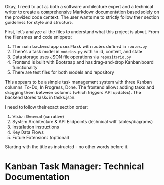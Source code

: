<think>
Okay, I need to act as both a software architecture expert and a technical writer to create a comprehensive Markdown documentation based solely on the provided code context. The user wants me to strictly follow their section guidelines for style and structure.

First, let's analyze all the files to understand what this project is about. From the filenames and code snippets:

1. The main backend app uses Flask with routes defined in `routes.py`
2. There's a task model in `modelos.py` with an id, content, and state
3. Data storage uses JSON file operations via `repositorio.py`
4. Frontend is built with Bootstrap and has drag-and-drop Kanban board functionality
5. There are test files for both models and repository

This appears to be a simple task management system with three Kanban columns: To-Do, In Progress, Done. The frontend allows adding tasks and dragging them between columns (which triggers API updates). The backend stores tasks in tasks.json.

I need to follow their exact section order:
1. Vision General (narrative)
2. System Architecture & API Endpoints (technical with tables/diagrams)
3. Installation instructions
4. Key Data Flows
5. Future Extensions (optional)

Starting with the title as instructed - no other words before it.
</think>

# Kanban Task Manager: Technical Documentation